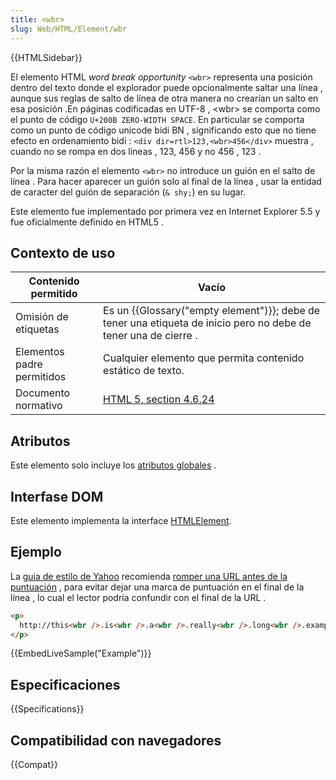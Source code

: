```yaml
---
title: <wbr>
slug: Web/HTML/Element/wbr
---
```


{{HTMLSidebar}}

El elemento HTML _word break opportunity_ `<wbr>` representa una posición dentro del texto donde el explorador puede opcionalmente saltar una línea , aunque sus reglas de salto de línea de otra manera no crearían un salto en esa posición .En páginas codificadas en UTF-8 , \<wbr> se comporta como el punto de código `U+200B ZERO-WIDTH SPACE`. En particular se comporta como un punto de código unicode bidi BN , significando esto que no tiene efecto en ordenamiento bidi : `<div dir=rtl>123,<wbr>456</div>` muestra , cuando no se rompa en dos líneas , 123, 456 y no 456 , 123 .

Por la misma razón el elemento `<wbr>` no introduce un guión en el salto de línea . Para hacer aparecer un guión solo al final de la línea , usar la entidad de caracter del guión de separación (`& shy;`) en su lugar.

Este elemento fue implementado por primera vez en Internet Explorer 5.5 y fue oficialmente definido en HTML5 .

## Contexto de uso

| Contenido permitido        | Vacío                                                                                                           |
| -------------------------- | --------------------------------------------------------------------------------------------------------------- |
| Omisión de etiquetas       | Es un {{Glossary("empty element")}}; debe de tener una etiqueta de inicio pero no debe de tener una de cierre . |
| Elementos padre permitidos | Cualquier elemento que permita contenido estático de texto.                                                     |
| Documento normativo        | [HTML 5, section 4.6.24](https://dev.w3.org/html5/spec/text-level-semantics.html#the-wbr-element)                |

## Atributos

Este elemento solo incluye los [atributos globales](/es/docs/Web/HTML/Global_attributes) .

## Interfase DOM

Este elemento implementa la interface [HTMLElement](/es/docs/Web/API/HTMLElement).

## Ejemplo

La [guia de estilo de Yahoo](http://styleguide.yahoo.com/) recomienda [romper una URL antes de la puntuación](https://shopping.yahoo.com/9780312569846-yahoo-style-guide/) , para evitar dejar una marca de puntuación en el final de la línea , lo cual el lector podría confundir con el final de la URL .

```html
<p>
  http://this<wbr />.is<wbr />.a<wbr />.really<wbr />.long<wbr />.example<wbr />.com/With<wbr />/deeper<wbr />/level<wbr />/pages<wbr />/deeper<wbr />/level<wbr />/pages<wbr />/deeper<wbr />/level<wbr />/pages<wbr />/deeper<wbr />/level<wbr />/pages<wbr />/deeper<wbr />/level<wbr />/pages
</p>
```

{{EmbedLiveSample("Example")}}

## Especificaciones

{{Specifications}}

## Compatibilidad con navegadores

{{Compat}}
